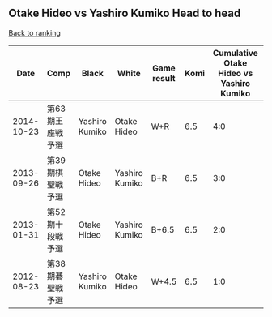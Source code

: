 ## Otake Hideo vs Yashiro Kumiko Head to head

[Back to ranking](../../index.md)




| **Date** | **Comp** | **Black** | **White** | **Game result** | **Komi** | **Cumulative Otake Hideo vs Yashiro Kumiko** | **Otake Hideo streak** | **Yashiro Kumiko streak** | 
| --- | --- | --- | --- | --- | --- | --- | --- | --- |
| 2014-10-23 | 第63期王座戦予選 | Yashiro Kumiko | Otake Hideo | W+R | 6.5 | 4:0 | 4 | 0 | 
| 2013-09-26 | 第39期棋聖戦予選 | Otake Hideo | Yashiro Kumiko | B+R | 6.5 | 3:0 | 3 | 0 | 
| 2013-01-31 | 第52期十段戦予選 | Otake Hideo | Yashiro Kumiko | B+6.5 | 6.5 | 2:0 | 2 | 0 | 
| 2012-08-23 | 第38期碁聖戦予選 | Yashiro Kumiko | Otake Hideo | W+4.5 | 6.5 | 1:0 | 1 | 0 |




